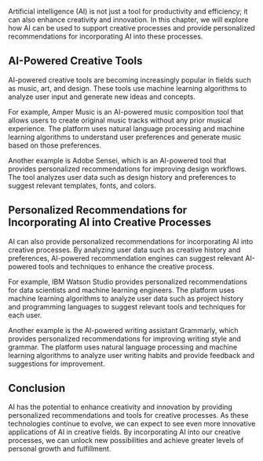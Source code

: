 

Artificial intelligence (AI) is not just a tool for productivity and efficiency; it can also enhance creativity and innovation. In this chapter, we will explore how AI can be used to support creative processes and provide personalized recommendations for incorporating AI into these processes.

AI-Powered Creative Tools
-------------------------

AI-powered creative tools are becoming increasingly popular in fields such as music, art, and design. These tools use machine learning algorithms to analyze user input and generate new ideas and concepts.

For example, Amper Music is an AI-powered music composition tool that allows users to create original music tracks without any prior musical experience. The platform uses natural language processing and machine learning algorithms to understand user preferences and generate music based on those preferences.

Another example is Adobe Sensei, which is an AI-powered tool that provides personalized recommendations for improving design workflows. The tool analyzes user data such as design history and preferences to suggest relevant templates, fonts, and colors.

Personalized Recommendations for Incorporating AI into Creative Processes
-------------------------------------------------------------------------

AI can also provide personalized recommendations for incorporating AI into creative processes. By analyzing user data such as creative history and preferences, AI-powered recommendation engines can suggest relevant AI-powered tools and techniques to enhance the creative process.

For example, IBM Watson Studio provides personalized recommendations for data scientists and machine learning engineers. The platform uses machine learning algorithms to analyze user data such as project history and programming languages to suggest relevant tools and techniques for each user.

Another example is the AI-powered writing assistant Grammarly, which provides personalized recommendations for improving writing style and grammar. The platform uses natural language processing and machine learning algorithms to analyze user writing habits and provide feedback and suggestions for improvement.

Conclusion
----------

AI has the potential to enhance creativity and innovation by providing personalized recommendations and tools for creative processes. As these technologies continue to evolve, we can expect to see even more innovative applications of AI in creative fields. By incorporating AI into our creative processes, we can unlock new possibilities and achieve greater levels of personal growth and fulfillment.
